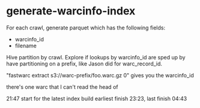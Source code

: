 # generate-warcinfo-index

For each crawl, generate parquet which has the following fields:

- warcinfo_id
- filename

Hive partition by crawl. Explore if lookups by warcinfo\_id are sped up by
have partitioning on a prefix, like Jason did for warc\_record\_id.

"fastwarc extract s3://warc-prefix/foo.warc.gz 0" gives you the warcinfo\_id



there's one warc that I can't read the head of

21:47 start for the latest index build
earliest finish 23:23, last finish 04:43
